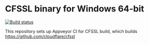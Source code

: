 # CFSSL binary for Windows 64-bit

[![Build status](https://ci.appveyor.com/api/projects/status/pw4aguf73uo6x7tf/branch/master?svg=true)](https://ci.appveyor.com/project/iquiw/cfssl-binary/branch/master)

This repository sets up Appveyor CI for CFSSL build, which builds https://github.com/cloudflare/cfssl
